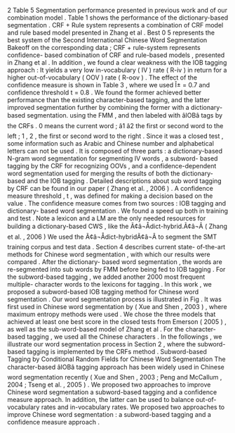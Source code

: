 2 Table 5 Segmentation performance presented in previous work and of our combination model . 
Table 1 shows the performance of the dictionary-based segmentation . 
CRF + Rule system represents a combination of CRF model and rule based model presented in Zhang et al . 
Best 0 5 represents the best system of the Second International Chinese Word Segmentation Bakeoff on the corresponding data ; CRF + rule-system represents confidence- based combination of CRF and rule-based models , presented in Zhang et al . 
In addition , we found a clear weakness with the IOB tagging approach : It yields a very low in-vocabulary ( IV ) rate ( R-iv ) in return for a higher out-of-vocabulary ( OOV ) rate ( R-oov ) . 
The effect of the confidence measure is shown in Table 3 , where we used Î± = 0.7 and confidence threshold t = 0.8 . 
We found the former achieved better performance than the existing character-based tagging, and the latter improved segmentation further by combining the former with a dictionary-based segmentation.
using the FMM , and then labeled with âIOBâ tags by the CRFs . 
0 means the current word ; â1 â2 the first or second word to the left ; 1 , 2 , the first or second word to the right . 
Since it was a closed test , some information such as Arabic and Chinese number and alphabetical letters can not be used . 
It is composed of three parts : a dictionary-based N-gram word segmentation for segmenting IV words , a subword- based tagging by the CRF for recognizing OOVs , and a confidence-dependent word segmentation used for merging the results of both the dictionary-based and the IOB tagging . 
Detailed descriptions about sub word tagging by CRF can be found in our paper ( Zhang et al. , 2006 ) . 
A confidence measure threshold , t , was defined for making a decision based on the value . 
The confidence measure comes from two sources : IOB tagging and dictionary- based word segmentation . 
We found a speed up both in training and test . 
Note a lexicon and a LM are the only needed resources for building a dictionary-based CWS , like the Ã¢â¬Ådict-hybrid.Ã¢â¬Â ( Zhang et al. , 2006 ) We used the Ã¢â¬Ådict-hybridÃ¢â¬Â to segment the SMT training corpus and test data . 
Section 4 describes current state- of-the-art methods for Chinese word segmentation , with which our results were compared . 
After the dictionary- based word segmentation , the words are re-segmented into sub words by FMM before being fed to IOB tagging . 
For the subword-based tagging , we added another 2000 most frequent multiple- character words to the lexicons for tagging . 
In this work , we proposed a subword-based IOB tagging method for Chinese word segmentation . 
Our word segmentation process is illustrated in Fig . 
It was first used in Chinese word segmentation by ( Xue and Shen , 2003 ) , where maximum entropy methods were used . 
We chose the three models that achieved at least one best score in the closed tests from Emerson ( 2005 ) , as well as the sub-word-based model of Zhang et al . 
For the character-based tagging , we used all the Chinese characters . 
In the followings , we illustrate our word segmentation process in Section 2 , where the subword-based tagging is implemented by the CRFs method . 
Subword-based Tagging by Conditional Random Fields for Chinese Word Segmentation
The character-based âIOBâ tagging approach has been widely used in Chinese word segmentation recently ( Xue and Shen , 2003 ; Peng and McCallum , 2004 ; Tseng et al. , 2005 ) . 
We proposed two approaches to improve Chinese word segmentation a subword-based tagging and a confidence measure approach.
In addition, the latter can be used to balance out-of-vocabulary rates and in-vocabulary rates.
We proposed two approaches to improve Chinese word segmentation : a subword-based tagging and a confidence measure approach . 